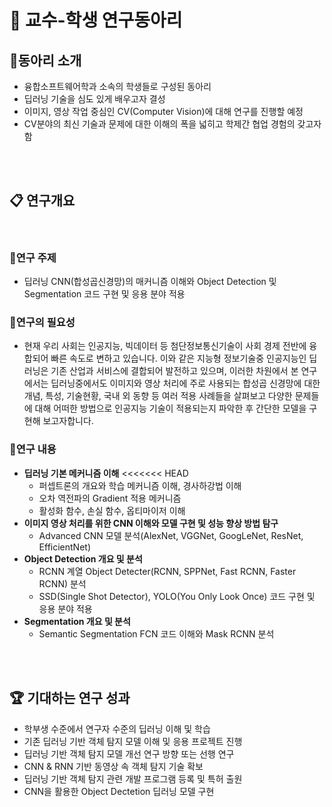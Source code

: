 # 🏫 교수-학생 연구동아리 

## 📝동아리 소개
- 융합소프트웨어학과 소속의 학생들로 구성된 동아리
- 딥러닝 기술을 심도 있게 배우고자 결성
- 이미지, 영상 작업 중심인 CV(Computer Vision)에 대해 연구를 진행할 예정
- CV분야의 최신 기술과 문제에 대한 이해의 폭을 넓히고 학제간 협업 경험의 갖고자함

<br/>
<br/>

## 📋 연구개요
<br/>

### 📗연구 주제
- 딥러닝 CNN(합성곱신경망)의 매커니즘 이해와 Object Detection 및 Segmentation 코드 구현 및 응용 분야 적용

### 📘연구의 필요성
- 현재 우리 사회는 인공지능, 빅데이터 등 첨단정보통신기술이 사회 경제 전반에 융합되어 빠른 속도로 변하고 있습니다. 이와 같은 지능형 정보기술중 인공지능인 딥러닝은 기존 산업과 서비스에 결합되어 발전하고 있으며, 이러한 차원에서 본 연구에서는 딥러닝중에서도 이미지와 영상 처리에 주로 사용되는 합성곱 신경망에 대한 개념, 특성, 기술현황, 국내 외 동향 등 여러 적용 사례들을 살펴보고 다양한 문제들에 대해 어떠한 방법으로 인공지능 기술이 적용되는지 파악한 후 간단한 모델을 구현해 보고자합니다.

### 📙연구 내용
- **딥러닝 기본 메커니즘 이해**
<<<<<<< HEAD
    - 퍼셉트론의 개요와 학습 메커니즘 이해, 경사하강법 이해
    - 오차 역전파의 Gradient 적용 메커니즘
    - 활성화 함수, 손실 함수, 옵티마이저 이해
- **이미지 영상 처리를 위한 CNN 이해와 모델 구현 및 성능 향상 방법 탐구**
    - Advanced CNN 모델 분석(AlexNet, VGGNet, GoogLeNet, ResNet, EfficientNet)
- **Object Detection 개요 및 분석**
    - RCNN 계열 Object Detecter(RCNN, SPPNet, Fast RCNN, Faster RCNN) 분석
    - SSD(Single Shot Detector), YOLO(You Only Look Once) 코드 구현 및 응용 분야 적용
- **Segmentation 개요 및 분석**
    - Semantic Segmentation FCN 코드 이해와 Mask RCNN 분석

<br/>
<br/>

## 🏆 기대하는 연구 성과
- 학부생 수준에서 연구자 수준의 딥러닝 이해 및 학습
- 기존 딥러닝 기반 객체 탐지 모델 이해 및 응용 프로젝트 진행
- 딥러닝 기반 객체 탐지 모델 개선 연구 방향 또는 선행 연구
- CNN & RNN 기반 동영상 속 객체 탐지 기술 확보
- 딥러닝 기반 객체 탐지 관련 개발 프로그램 등록 및 특허 출원
- CNN을 활용한 Object Dectetion 딥러닝 모델 구현